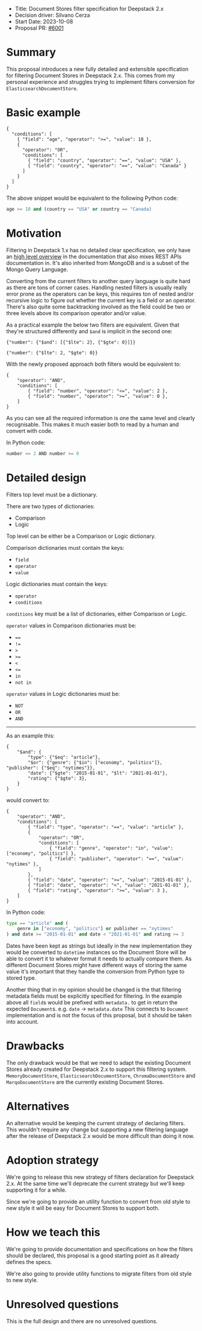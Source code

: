 - Title: Document Stores filter specification for Deepstack 2.x
- Decision driver: Silvano Cerza
- Start Date: 2023-10-08
- Proposal PR: [#6001](https://github.com/khulnasoft/deepstack/pull/6001)

# Summary

This proposal introduces a new fully detailed and extensible specification for filtering Document Stores in Deepstack 2.x.
This comes from my personal experience and struggles trying to implement filters conversion for `ElasticsearchDocumentStore`.

# Basic example

```
{
  "conditions": [
    { "field": "age", "operator": ">=", "value": 18 },
    {
      "operator": "OR",
      "conditions": [
        { "field": "country", "operator": "==", "value": "USA" },
        { "field": "country", "operator": "==", "value": "Canada" }
      ]
    }
  ]
}
```

The above snippet would be equivalent to the following Python code:

```python
age >= 18 and (country == "USA" or country == "Canada)
```

# Motivation

Filtering in Deepstack 1.x has no detailed clear specification, we only have an [high level overview][filters-high-level-doc] in the documentation that also mixes REST APIs documentation in. It's also inherited from MongoDB and is a subset of the Mongo Query Language.

Converting from the current filters to another query language is quite hard as there are tons of corner cases. Handling nested filters is usually really error prone as the operators can be keys, this requires ton of nested and/or recursive logic to figure out whether the current key is a field or an operator. There's also quite some backtracking involved as the field could be two or three levels above its comparison operator and/or value.

As a practical example the below two filters are equivalent. Given that they're structured differently and `$and` is implicit in the second one:

```
{"number": {"$and": [{"$lte": 2}, {"$gte": 0}]}}

{"number": {"$lte": 2, "$gte": 0}}
```

With the newly proposed approach both filters would be equivalent to:

```
{
    "operator": "AND",
    "conditions": [
        { "field": "number", "operator": "<=", "value": 2 },
        { "field": "number", "operator": ">=", "value": 0 },
    ]
}
```

As you can see all the required information is one the same level and clearly recognisable. This makes it much easier both to read by a human and convert with code.

In Python code:

```python
number <= 2 AND number >= 0
```

# Detailed design

Filters top level must be a dictionary.

There are two types of dictionaries:

- Comparison
- Logic

Top level can be either be a Comparison or Logic dictionary.

Comparison dictionaries must contain the keys:

- `field`
- `operator`
- `value`

Logic dictionaries must contain the keys:

- `operator`
- `conditions`

`conditions` key must be a list of dictionaries, either Comparison or Logic.

`operator` values in Comparison dictionaries must be:

- `==`
- `!=`
- `>`
- `>=`
- `<`
- `<=`
- `in`
- `not in`

`operator` values in Logic dictionaries must be:

- `NOT`
- `OR`
- `AND`

---

As an example this:

```
{
    "$and": {
        "type": {"$eq": "article"},
        "$or": {"genre": {"$in": ["economy", "politics"]}, "publisher": {"$eq": "nytimes"}},
        "date": {"$gte": "2015-01-01", "$lt": "2021-01-01"},
        "rating": {"$gte": 3},
    }
}
```

would convert to:

```
{
    "operator": "AND",
    "conditions": [
        { "field": "type", "operator": "==", "value": "article" },
        {
            "operator": "OR",
            "conditions": [
                { "field": "genre", "operator": "in", "value": ["economy", "politics"] },
                { "field": "publisher", "operator": "==", "value": "nytimes" },
            ]
        },
        { "field": "date", "operator": ">=", "value": "2015-01-01" },
        { "field": "date", "operator": "<", "value": "2021-01-01" },
        { "field": "rating", "operator": ">=", "value": 3 },
    ]
}
```

In Python code:

```python
type == "article" and (
    genre in ["economy", "politics"] or publisher == "nytimes"
) and date >= "2015-01-01" and date < "2021-01-01" and rating >= 3
```

Dates have been kept as strings but ideally in the new implementation they would be converted to `datetime` instances so the Document Store will be able to convert it to whatever format it needs to actually compare them. As different Document Stores might have different ways of storing the same value it's important that they handle the conversion from Python type to stored type.

Another thing that in my opinion should be changed is the that filtering metadata fields must be explicitly specified for filtering. In the example above all `field`s would be prefixed with `metadata.` to get in return the expected `Document`s. e.g. `date` -> `metadata.date`
This connects to `Document` implementation and is not the focus of this proposal, but it should be taken into account.

# Drawbacks

The only drawback would be that we need to adapt the existing Document Stores already created for Deepstack 2.x to support this filtering system. `MemoryDocumentStore`, `ElasticsearchDocumentStore`, `ChromaDocumentStore` and `MarqoDocumentStore` are the currently existing Document Stores.

# Alternatives

An alternative would be keeping the current strategy of declaring filters.
This wouldn't require any change but supporting a new filtering language after the release of Deepstack 2.x would be more difficult than doing it now.

# Adoption strategy

We're going to release this new strategy of filters declaration for Deepstack 2.x. At the same time we'll deprecate the current strategy but we'll keep supporting it for a while.

Since we're going to provide an utility function to convert from old style to new style it will be easy for Document Stores to support both.

# How we teach this

We're going to provide documentation and specifications on how the filters should be declared, this proposal is a good starting point as it already defines the specs.

We're also going to provide utility functions to migrate filters from old style to new style.

# Unresolved questions

This is the full design and there are no unresolved questions.

[filters-high-level-doc]: https://docs.deepstack.khulnasoft.com/docs/metadata-filtering
